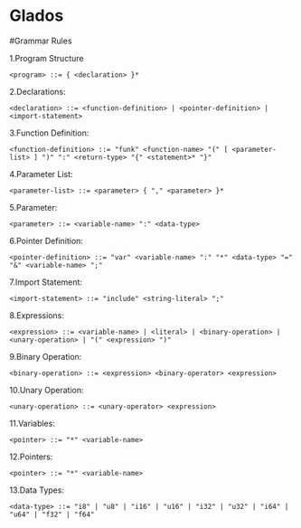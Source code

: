 # Glados

#Grammar Rules

1.Program Structure

```bnf 
<program> ::= { <declaration> }*
```

2.Declarations:
```bnf  
<declaration> ::= <function-definition> | <pointer-definition> | <import-statement>
 ```

3.Function Definition:
```bnf
<function-definition> ::= "funk" <function-name> "(" [ <parameter-list> ] ")" ":" <return-type> "{" <statement>* "}"
```

4.Parameter List:
```bnf
<parameter-list> ::= <parameter> { "," <parameter> }*
```

5.Parameter:
```bnf 
<parameter> ::= <variable-name> ":" <data-type>
```

6.Pointer Definition:
```bnf
<pointer-definition> ::= "var" <variable-name> ":" "*" <data-type> "=" "&" <variable-name> ";"
```

7.Import Statement:
```bnf
<import-statement> ::= "include" <string-literal> ";"
```

8.Expressions:
```bnf 
<expression> ::= <variable-name> | <literal> | <binary-operation> | <unary-operation> | "(" <expression> ")"
```

9.Binary Operation:
```bnf 
<binary-operation> ::= <expression> <binary-operator> <expression>
```

10.Unary Operation:
```bnf
<unary-operation> ::= <unary-operator> <expression>
```

11.Variables:
```bnf
<pointer> ::= "*" <variable-name>
```

12.Pointers:
```bnf
<pointer> ::= "*" <variable-name>
```

13.Data Types:
```bnf
<data-type> ::= "i8" | "u8" | "i16" | "u16" | "i32" | "u32" | "i64" | "u64" | "f32" | "f64"
```